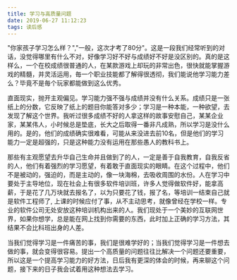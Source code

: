 ```yaml
---
title: 学习与高质量问题
date: 2019-06-27 11:12:23
tags: 读后感
---
```

"你家孩子学习怎么样？","一般，这次才考了80分"。这是一段我们经常听到的对话，没觉得哪里有什么不对，好像学习好不好与成绩好不好是没区别的。真的是这样么，一个在校成绩很普通的人，在某款游戏上却玩的非常出色，很快就能掌握游戏的精髓，并灵活运用，毎一个职业技能都了解得很透彻，我们能说他学习能力差么？毕竟不是毎个玩家都能做到这么优秀。

直面现实，抛开主观偏见。学习能力强不强与成绩并没有什么关系。成绩只是一张纸上的分数，它反映了纸上的题目你能答对多少；学习是一种本能，一种欲望，去发现了解这个世界。我听过很多成绩不好的人拿这样的故事安慰自己，某某企业家，某某伟人，小时候总是垫底，长大之后取得一番非凡成熟，所以学习是没什么用的。是的，他们的成绩确实很难看，可能从来没进去前10名，但是他们的学习能力一定是超强的，只是这种能力没有运用在那些愚人的教科书上。

那些有主观愿望去升华自己生命并且做到了的人，一定是善于自我教育，自我反省的人，他们有着强烈的学习愿望，有着敢于直面现实的眼睛。在这个过程中，他们不是被动的，强迫的，而是主动的，像一块海棉，去吸收周围的水份。人在学习中要处于主导地位，现在社会上有很多软件培训班，许多人觉得做软件好，能拿高薪，于是花了几万块就去报名了，以为只要花了钱，报了名，等培训一结束自己就是软件工程师了, 上课的时候应付了事，从不主动思考，就像曾经在学校一样。专业的软件公司无处安放这种培训机构出来的人。我们现处于一个美妙的互联网世界，如果你想学，总是能在网上找到你需要的东西，此时加上正确的学习方法，其结果不会比科班出身的人差。

当我们觉得学习是一件痛苦的事，我们是很难学好的；当我们觉得学习是一件想去做的事，就会变得很容易。提出一个高质量的问题往往比解决一个问题还要重要，所以这是一个提高学习能力的好方法，日后我有更深的体会的时候，再来聊这个问题，接下来的日子我会试着用这种想法去学习。
